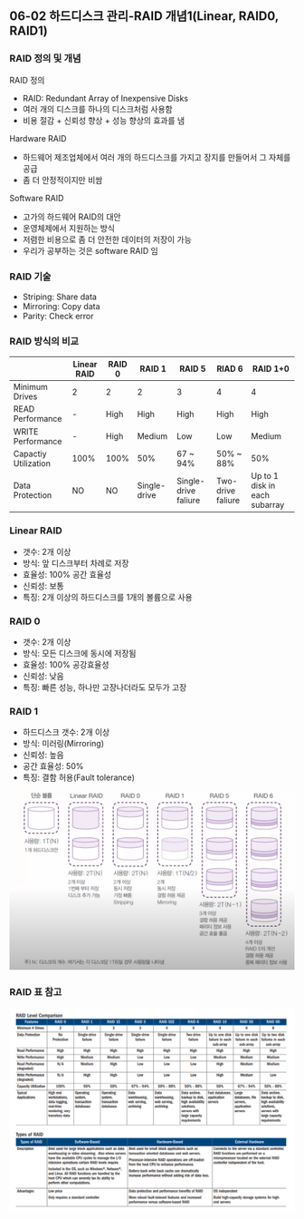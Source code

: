 ## 06-02 하드디스크 관리-RAID 개념1(Linear, RAID0, RAID1)

### RAID 정의 및 개념

RAID 정의
- RAID: Redundant Array of Inexpensive Disks
- 여러 개의 디스크를 하나의 디스크처럼 사용함
- 비용 절감 + 신뢰성 향상 + 성능 향상의 효과를 냄

Hardware RAID
- 하드웨어 제조업체에서 여러 개의 하드디스크를 가지고 장지를 만들어서 그 자체를 공급
- 좀 더 안정적이지만 비쌈

Software RAID
- 고가의 하드웨어 RAID의 대안
- 운영체제에서 지원하는 방식
- 저렴한 비용으로 좀 더 안전한 데이터의 저장이 가능
- 우리가 공부하는 것은 software RAID 임

### RAID 기술

- Striping: Share data
- Mirroring: Copy data
- Parity: Check error

### RAID 방식의 비교

|                      | Linear RAID | RAID 0 | RAID 1       | RAID 5               | RIAD 6            | RAID 1+0                     |
| -------------------- | ----------- | ------ | ------------ | -------------------- | ----------------- | ---------------------------- |
| Minimum Drives       | 2           | 2      | 2            | 3                    | 4                 | 4                            |
| READ Performance     | -           | High   | High         | High                 | High              | High                         |
| WRITE Performance    | -           | High   | Medium       | Low                  | Low               | Medium                       |
| Capactiy Utilization | 100%        | 100%   | 50%          | 67 ~ 94%             | 50% ~ 88%         | 50%                          |
| Data Protection      | NO          | NO     | Single-drive | Single-drive faliure | Two-drive faliure | Up to 1 disk in each subarray |

### Linear RAID

- 갯수: 2개 이상
- 방식: 앞 디스크부터 차례로 저장
- 효율성: 100% 공간 효율성
- 신뢰성: 보통
- 특징: 2개 이상의 하드디스크를 1개의 볼륨으로 사용

### RAID 0

- 갯수: 2개 이상
- 방식: 모든 디스크에 동시에 저장됨
- 효율성: 100% 공강효율성
- 신뢰성: 낮음
- 특징: 빠른 성능, 하나만 고장나더라도 모두가 고장

### RAID 1

- 하드디스크 갯수: 2개 이상
- 방식: 미러링(Mirroring)
- 신뢰성: 높음
- 공간 효율성: 50%
- 특징: 결함 허용(Fault tolerance)

![06-02RAID방식](./assets/06-02RAID방식.png)

### RAID 표 참고

![06-02RAID.png](./assets/06-02RAID.png)